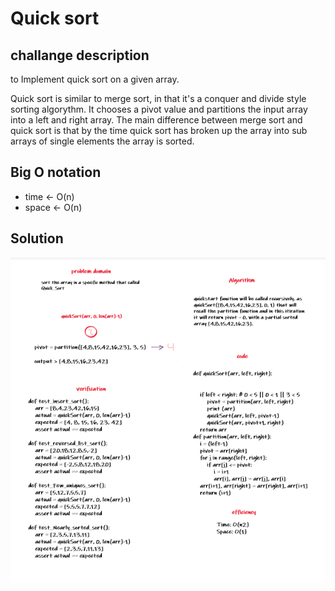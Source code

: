# Quick sort

## challange description
to Implement quick sort on a given array.

Quick sort is similar to merge sort, in that it's a conquer and divide style sorting algorythm. It chooses a pivot value and partitions the input array into a left and right array. The main difference between merge sort and quick sort is that by the time quick sort has broken up the array into sub arrays of single elements the array is sorted.

## Big O notation
- time <- O(n)
- space <- O(n)
## Solution
![whiteboard image](white.png)